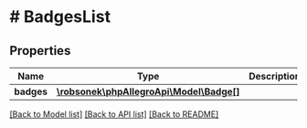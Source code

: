 # # BadgesList

## Properties

Name | Type | Description | Notes
------------ | ------------- | ------------- | -------------
**badges** | [**\robsonek\phpAllegroApi\Model\Badge[]**](Badge.md) |  |

[[Back to Model list]](../../README.md#models) [[Back to API list]](../../README.md#endpoints) [[Back to README]](../../README.md)
